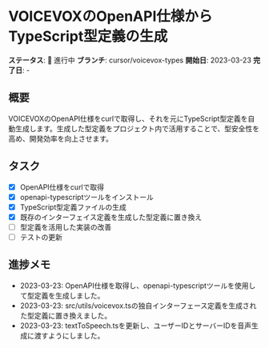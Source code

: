 # VOICEVOXのOpenAPI仕様からTypeScript型定義の生成

**ステータス**: 🔄 進行中
**ブランチ**: cursor/voicevox-types
**開始日**: 2023-03-23
**完了日**: -

## 概要
VOICEVOXのOpenAPI仕様をcurlで取得し、それを元にTypeScript型定義を自動生成します。生成した型定義をプロジェクト内で活用することで、型安全性を高め、開発効率を向上させます。

## タスク
- [x] OpenAPI仕様をcurlで取得
- [x] openapi-typescriptツールをインストール
- [x] TypeScript型定義ファイルの生成
- [x] 既存のインターフェイス定義を生成した型定義に置き換え
- [ ] 型定義を活用した実装の改善
- [ ] テストの更新

## 進捗メモ
- 2023-03-23: OpenAPI仕様を取得し、openapi-typescriptツールを使用して型定義を生成しました。
- 2023-03-23: src/utils/voicevox.tsの独自インターフェース定義を生成された型定義に置き換えました。
- 2023-03-23: textToSpeech.tsを更新し、ユーザーIDとサーバーIDを音声生成に渡すようにしました。 